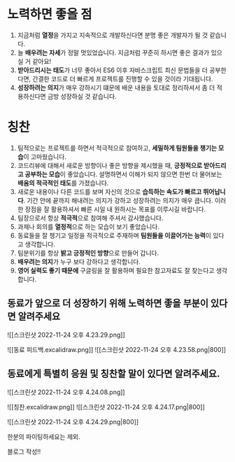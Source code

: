 
# 노력하면 좋을 점
1. 지금처럼 **열정**을 가지고 지속적으로 개발하신다면 분명 좋은 개발자가 될 것 같습니다.
2. 늘 **배우려는 자세**가 정말 멋있었습니다. 지금처럼 꾸준히 하시면 좋은 결과가 있으실 거 같아요!
3. **받아드리시는 태도**가 너무 좋아서 ES6 이후 자바스크립트 최신 문법들을 더 공부한다면, 간결한 코드로 더 빠르게 프로젝트를 진행할 수 있을 것이라 기대됩니다. 
4. **성장하려는 의지**가 매우 강하시기 떄문에 배운 내용을 토대로 정리하셔서 좀 더 적용하신다면 금방 성장하실 것 같습니다.

# 칭찬
1. 팀적으로는 프로젝트를 하면서 적극적으로 참여하고, **세밀하게 팀원들을 챙기는 모습**이 고마웠습니다. 
2. 코드리뷰에 대해서 새로운 방향이나 좋은 방향을 제시했을 때,  **긍정적으로 받아드리고 공부하는 모습**이 좋았습니다. 설명하면서 이해가 되지 않으면 한번 더 물어보는 **배움의 적극적인 태도**를 가졌습니다.
3. 새로운 내용이나 다른 코드를 보며 자신의 것으로 **습득하는 속도가 빠르고 뛰어납니다**. 기간 안에 끝까지 해내려는 의지가 강하고 성장하려는 의지가 매우 큽니다. 이러한 장점을 잘 활용하셔서 빠른 시일 내 원하시는 목표를 이루시길 바랍니다.
4. 팀장으로서 항상 **적극적**으로 참여해 주셔서 감사했습니다.
5. 과제나 회의를 **열정적**으로 하는 모습이 보기 좋았습니다.
6. 동료들을 잘 챙기고 일정을 적극적으로 주재하며 **팀원들을 이끌어가는 능력**이 있다고 생각합니다.
7. 팀분위기를 항상 **밝고 긍정적인 방향**으로 만들어 갑니다.
8. **배우려는 의지**가 누구 보다 강하다고 생각합니다.
9. **영어 실력도 좋기 때문에** 구글링을 잘 활용하며 필요한 참고자료도 잘 찾는다고 생각합니다.


## 동료가 앞으로 더 성장하기 위해 노력하면 좋을 부분이 있다면 알려주세요


![[스크린샷 2022-11-24 오후 4.23.29.png]]

![[동료 피드백.excalidraw.png]]
![[스크린샷 2022-11-24 오후 4.23.58.png|800]]
## 동료에게 특별히 응원 및 칭찬할 말이 있다면 알려주세요. 
![[스크린샷 2022-11-24 오후 4.24.08.png]]

![[칭찬.excalidraw.png]]
![[스크린샷 2022-11-24 오후 4.24.17.png|800]]

![[스크린샷 2022-11-24 오후 4.24.29.png|800]]


한분의 파이팅하세요는 제외.


블로그 작성!! 
